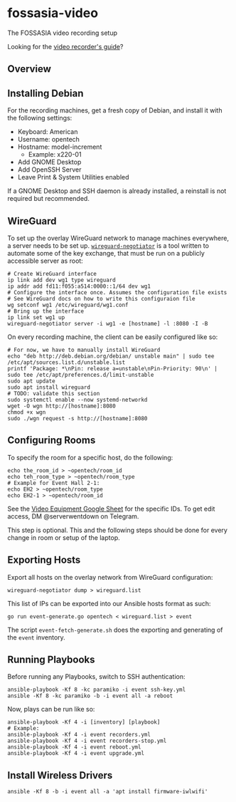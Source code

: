 
# fossasia-video

The FOSSASIA video recording setup

Looking for the [video recorder's guide](guide.html)?

## Overview

## Installing Debian

For the recording machines, get a fresh copy of Debian, and install it with the following settings:

- Keyboard: American
- Username: opentech
- Hostname: model-increment
  - Example: x220-01
- Add GNOME Desktop
- Add OpenSSH Server
- Leave Print & System Utilities enabled

If a GNOME Desktop and SSH daemon is already installed, a reinstall is not required but recommended. 

## WireGuard

To set up the overlay WireGuard network to manage machines everywhere, a server needs to be set up. [`wireguard-negotiator`](https://github.com/serverwentdown/wireguard-negotiator) is a tool written to automate some of the key exchange, that must be run on a publicly accessible server as root:

```
# Create WireGuard interface
ip link add dev wg1 type wireguard
ip addr add fd11:f055:a514:0000::1/64 dev wg1
# Configure the interface once. Assumes the configuration file exists
# See WireGuard docs on how to write this configuraion file
wg setconf wg1 /etc/wireguard/wg1.conf
# Bring up the interface
ip link set wg1 up
wireguard-negotiator server -i wg1 -e [hostname] -l :8080 -I -B
```

On every recording machine, the client can be easily configured like so:

```
# For now, we have to manually install WireGuard
echo "deb http://deb.debian.org/debian/ unstable main" | sudo tee /etc/apt/sources.list.d/unstable.list
printf 'Package: *\nPin: release a=unstable\nPin-Priority: 90\n' | sudo tee /etc/apt/preferences.d/limit-unstable
sudo apt update
sudo apt install wireguard
# TODO: validate this section
sudo systemctl enable --now systemd-networkd
wget -O wgn http://[hostname]:8080
chmod +x wgn
sudo ./wgn request -s http://[hostname]:8080
```

## Configuring Rooms

To specify the room for a specific host, do the following:

```
echo the_room_id > ~opentech/room_id
echo teh_room_type > ~opentech/room_type
# Example for Event Hall 2-1:
echo EH2 > ~opentech/room_type
echo EH2-1 > ~opentech/room_id
```

See the [Video Equipment Google Sheet](https://docs.google.com/spreadsheets/d/1XLckJRG4ng2NoOfqy-EKca2LJdfC-Z6zfE6Q3FqKoM0/edit?usp=sharing) for the specific IDs. To get edit access, DM @serverwentdown on Telegram. 

This step is optional. This and the following steps should be done for every change in room or setup of the laptop.

## Exporting Hosts

Export all hosts on the overlay network from WireGuard configuration:

```
wireguard-negotiator dump > wireguard.list
```

This list of IPs can be exported into our Ansible hosts format as such:

```
go run event-generate.go opentech < wireguard.list > event
```

The script `event-fetch-generate.sh` does the exporting and generating of the `event` inventory.

## Running Playbooks

Before running any Playbooks, switch to SSH authentication:

```
ansible-playbook -Kf 8 -kc paramiko -i event ssh-key.yml
ansible -Kf 8 -kc paramiko -b -i event all -a reboot
```

Now, plays can be run like so:

```
ansible-playbook -Kf 4 -i [inventory] [playbook]
# Example:
ansible-playbook -Kf 4 -i event recorders.yml
ansible-playbook -Kf 4 -i event recorders-stop.yml
ansible-playbook -Kf 4 -i event reboot.yml
ansible-playbook -Kf 4 -i event upgrade.yml
```

## Install Wireless Drivers

```
ansible -Kf 8 -b -i event all -a 'apt install firmware-iwlwifi'
```
